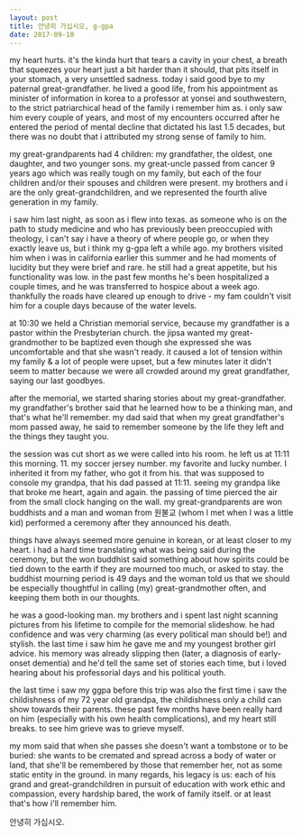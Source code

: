 ```yaml
---
layout: post
title: 안녕히 가십시오, g-gpa
date: 2017-09-10
---
```


my heart hurts. it's the kinda hurt that tears a cavity in your chest, a breath that squeezes your heart just a bit harder than it should, that pits itself in your stomach, a very unsettled sadness. today i said good bye to my paternal great-grandfather. he lived a good life, from his appointment as minister of information in korea to a professor at yonsei and southwestern, to the strict patriarchical head of the family i remember him as. i only saw him every couple of years, and most of my encounters occurred after he entered the period of mental decline that dictated his last 1.5 decades, but there was no doubt that i attributed my strong sense of family to him.

my great-grandparents had 4 children: my grandfather, the oldest, one daughter, and two younger sons. my great-uncle passed from cancer 9 years ago which was really tough on my family, but each of the four children and/or their spouses and children were present. my brothers and i are the only great-grandchildren, and we represented the fourth alive generation in my family. 

i saw him last night, as soon as i flew into texas. as someone who is on the path to study medicine and who has previously been preoccupied with theology, i can't say i have a theory of where people go, or when they exactly leave us, but i think my g-gpa left a while ago. my brothers visited him when i was in california earlier this summer and he had moments of lucidity but they were brief and rare. he still had a great appetite, but his functionality was low. in the past few months he's been hospitalized a couple times, and he was transferred to hospice about a week ago. thankfully the roads have cleared up enough to drive - my fam couldn't visit him for a couple days because of the water levels. 

at 10:30 we held a Christian memorial service, because my grandfather is a pastor within the Presbyterian church. the jipsa wanted my great-grandmother to be baptized even though she expressed she was uncomfortable and that she wasn't ready. it caused a lot of tension within my family & a lot of people were upset, but a few minutes later it didn't seem to matter because we were all crowded around my great grandfather, saying our last goodbyes.

after the memorial, we started sharing stories about my great-grandfather. my grandfather's brother said that he learned how to be a thinking man, and that's what he'll remember. my dad said that when my great grandfather's mom passed away, he said to remember someone by the life they left and the things they taught you. 

the session was cut short as we were called into his room. he left us at 11:11 this morning. 11. my soccer jersey number. my favorite and lucky number. I inherited it from my father, who got it from his. that was supposed to console my grandpa, that his dad passed at 11:11. seeing my grandpa like that broke me heart, again and again. the passing of time pierced the air from the small clock hanging on the wall. my great-grandparents are won buddhists and a man and woman from 원불교 (whom I met when I was a little kid) performed a ceremony after they announced his death.

things have always seemed more genuine in korean, or at least closer to my heart. i had a hard time translating what was being said during the ceremony, but the won buddhist said something about how spirits could be tied down to the earth if they are mourned too much, or asked to stay. the buddhist mourning period is 49 days and the woman told us that we should be especially thoughtful in calling (my) great-grandmother often, and keeping them both in our thoughts.

he was a good-looking man. my brothers and i spent last night scanning pictures from his lifetime to compile for the memorial slideshow. he had confidence and was very charming (as every political man should be!) and stylish. the last time i saw him he gave me and my youngest brother girl advice. his memory was already slipping then (later, a diagnosis of early-onset dementia) and he'd tell the same set of stories each time, but i loved hearing about his professorial days and his political youth. 

the last time i saw my ggpa before this trip was also the first time i saw the childishness of my 72 year old grandpa, the childishness only a child can show towards their parents. these past few months have been really hard on him (especially with his own health complications), and my heart still breaks. to see him grieve was to grieve myself. 

my mom said that when she passes she doesn't want a tombstone or to be buried: she wants to be cremated and spread across a body of water or land, that she'll be remembered by those that remember her, not as some static entity in the ground. in many regards, his legacy is us: each of his grand and great-grandchildren in pursuit of education with work ethic and compassion, every hardship bared, the work of family itself. or at least that's how i'll remember him.

안녕히 가십시오. 